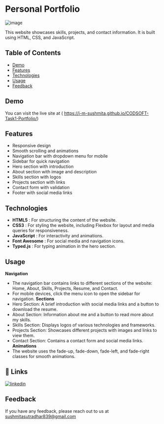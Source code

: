 
# Personal Portfolio
![image](https://github.com/I-m-Sushmita/CODSOFT-Task1-Portfolio/assets/144529647/4f64a6d0-cc9e-4591-a150-b3d825b88d1b)


This website showcases skills, projects, and contact information. It is built using HTML, CSS, and JavaScript.


## Table of Contents

- [Demo](#demo)
- [Features](#features)
- [Technologies](#technologies)
- [Usage](#usage)
- [Feedback](#feedback)
## Demo

You can visit the live site at ( https://i-m-sushmita.github.io/CODSOFT-Task1-Portfolio/)

## Features

- Responsive design
- Smooth scrolling and animations
- Navigation bar with dropdown menu for mobile
- Sidebar for quick navigation
- Hero section with introduction
- About section with image and description
- Skills section with logos
- Projects section with links
- Contact form with validation
- Footer with social media links


## Technologies

- **HTML5** : For structuring the content of the website.
- **CSS3** : For styling the website, including Flexbox for layout and media queries for responsiveness.
- **JavaScript** : For interactivity and animations.
- **Font Awesome** : For social media and navigation icons.
- **Typed.js** : For typing animation in the hero section.


## Usage

**Navigation**
- The navigation bar contains links to different sections of the website: Home, About, Skills, Projects, Resume, and Contact.
- For mobile devices, click the menu icon to open the sidebar for navigation.
**Sections**
- Hero Section: A brief introduction with social media links and a button to download the resume.
- About Section: Information about me and a button to read more about my skills.
- Skills Section: Displays logos of various technologies and frameworks.
- Projects Section: Showcases different projects with images and links to view them.
- Contact Section: Contains a contact form and social media links.
**Animations**
- The website uses the fade-up, fade-down, fade-left, and fade-right classes for smooth animations.


## 🔗 Links

[![linkedin](https://img.shields.io/badge/linkedin-0A66C2?style=for-the-badge&logo=linkedin&logoColor=white)](https://www.linkedin.com/in/sushmita007/)



## Feedback

If you have any feedback, please reach out to us at sushmitasutradhar839@gmail.com

